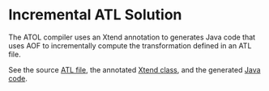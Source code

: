 # Incremental ATL Solution

The ATOL compiler uses an Xtend annotation to generates Java code that uses AOF to incrementally compute the transformation defined in an ATL file.

See the source [ATL file](/solutions/EMFSolutionATL/src/ttc2018/Q1_ATOL.atl), the annotated [Xtend class](/solutions/EMFSolutionATL/src/ttc2018/Q1.xtend), and the generated [Java code](/solutions/EMFSolutionATL/xtend-gen/ttc2018/Q1.java).
